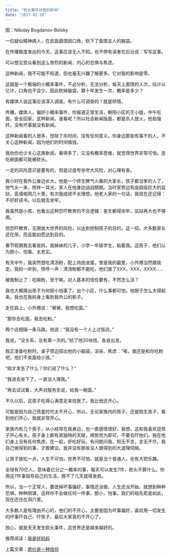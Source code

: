 ```yaml
---
title: "砍头事件对我的影响"
date: "2017-02-20"
---
```


图：Nikolay Bogdanov-Belsky

一位疑似精神病人，在武昌面馆因口角，砍下了面馆主人的脑袋。

在传播极度发达的今天，这事应该无人不知。也不停有读者在后台说：写写这事。

可以想见受众看到这么惨烈的新闻，内心的恐惧与焦虑。

这种新闻，我不可能不知道，但也毫无兴趣了解更多。它对我的影响是零。

这就是一个极端的小概率事件，不必分析，无法分析，每天上面馆的人次，估计以亿计，口角也不会少，因此砍掉脑袋，算十年发生一次，概率是多少？

有媒体人说这事应该深入调查。有什么可调查的？就是矫情。

传播，媒体人，偏好小概率事件，你报道正常生活，朝阳小区的王小姐，中午吃面，安全回家，这种新闻，谁看呢？所以社会新闻版面，都是杀人放火，抢劫强奸。没有坏事就没有新闻。

这种新闻看的人很多，但除了杀时间，没有任何意义。你身边那些有事干的人，不关心这种新闻，因为他们的时间值钱。

我劝你也少关心这类新闻，看得多了，又没有概率思维，就觉得世界非常可怕，连吃碗面都可能被砍头。

一定的风险意识是要有的，但是过度夸张夸大风险，对心理有害。

我小时在我外公身边长大，他是一个终生脾气火暴的大家长，孩子都当爹的人了，他气头一来，照样一耳光，家人在他身边战战兢兢。当时家旁边有座超级巨大的监狱，高墙电网几十里，有次我成绩不太理想，他老人家的一句话，我现在还记得：不好好读书，以后就去坐牢。

我虽然是小孩，也看出这种恐吓教育的不合逻辑：差生都得坐牢，监狱再大也不够用。

但恐吓教育，无限放大世界的风险，以达到控制孩子的目的，这一招，大多数家长还在用，而且能如愿达到目的。

春节假期我去看爸妈，我妹妹的儿子，小学一年级学生，粘着我。这孩子，他们认为胆小、怕事、太老实。

有天中午，我突然想吃清汤粉，配上肉皮卤蛋，曾是我的最爱。小外甥当然跟我走。我妈一听到，惊呼一声：清汤粉都不能吃，他们放了XXX，XXX，XXXX……

被我制止了：吃碗粉，至于嘛。对人基本的信任要有，不然怎么活？

我也大概猜出孩子为何胆小怕事了，出个小区，什么事都可怕，他胆子怎么大得起来。我也在我妈身上看到我外公的影子。

走在路上，小外甥说：“舅舅，我想吃面。”

“那你去吃面，我去吃粉。”

两个店相隔一条马路。他说：“我没有一个人上过饭店。”

我说，“没关系，总有第一次的。”给了他20块钱，各自出发。

我正准备吃粉时，桌子旁边探出他的小脑袋，沮丧、焦虑：“唉，我还是和你吃粉吧，他们不卖面给小孩。”

“刚才发生了什么？你们说了什么？”

“我进去坐下了，一直没人理我。”

“再去试试看，大声对服务生说，给我一碗面。”

不久以后，这孩子吃得心满意足来找我了。我比他还开心。

可能是因为自己孩童时代太不开心，所以，无论家族内的孩子，还是陌生孩子，看到他们开心，我就非常开心。

家族内有几个孩子，从小经常在我身边，也一直感情很好，我想，这和我喜欢逗孩子开心有关。孩子身上都有其独特的天赋，顺势而为即可，不要去吓他们。我在他们身上没有任何焦虑，在一起，好吃好玩，有问题问我，知无不言，言无不尽。我自己做得到的事，才敢建议。我并没有那些没人做得到的大道理伺候。

让孩子放松一点，人生不可怕，世界不可怕，就是当个普通人，也有大把乐趣。

全球有70亿人，意味着亿分之一概率的事，每天可以发生7件，砍头不算什么。你用这7件事指导自己的生活，撑不了几天就得发疯。

所以，当一个正常人，要改掉坏事偏好，事情还没做，人生还没开始，就想到种种恐惧，种种阴谋，这样你不会做任何一件事，胆小，怕事。我们的祖先若是如此，现在还住在洞穴里。

大多数人是有理由开心的，他们的不开心，主要是因为坏事偏好，喜欢用一切发生的坏事吓自己、吓孩子，最后大家真的不开心了。

放心，就是天天发生砍头事件，这世界还是越来越好的。

推荐阅读：[我是好妈妈](http://mp.weixin.qq.com/s?__biz=MjM5NDU0Mjk2MQ==&mid=2651622346&idx=1&sn=aa7dba2ffe70e25d27f9b42d4bdd50a1&scene=21#wechat_redirect)

上篇文章：[房价是一种信仰](http://mp.weixin.qq.com/s?__biz=MjM5NDU0Mjk2MQ==&mid=2651622770&idx=1&sn=4023498e0d90ba6c31e954ed0ede9ddc&chksm=bd7e096c8a09807a01122f320c5c25d70995d415524ef5205086bfc092e24eb06aadf671e478&scene=21#wechat_redirect)
